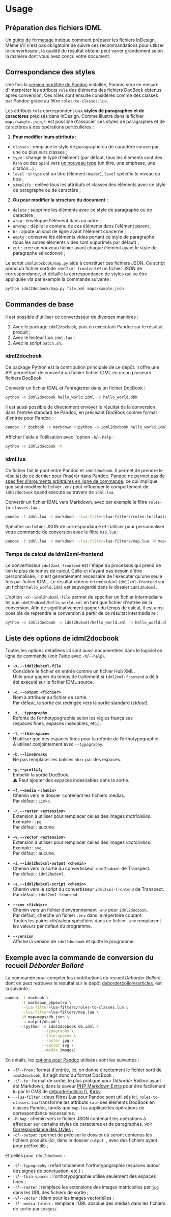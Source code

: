 # Usage

## Préparation des fichiers IDML

Un [guide de formatage](/4_formatting_guide) indique comment préparer les fichiers InDesign. Même s'il n'est pas obligatoire de suivre ces recommandations pour utiliser le convertisseur, la qualité du résultat obtenu peut varier grandement selon la manière dont vous avez conçu votre document.

## Correspondance des styles

Une fois la [version modifiée de Pandoc](https://github.com/yanntrividic/pandoc/) installée, Pandoc sera en mesure d'interpréter les attributs `role` des éléments des fichiers DocBook obtenus après conversion. Ces rôles sont ensuite considérés comme des classes par Pandoc grâce au filtre `roles-to-classes.lua`.

Les attributs `role` correspondent aux **styles de paragraphes et de caractères** précisés dans InDesign. Comme illustré dans le fichier `maps/sample.json`, il est possible d'associer ces styles de paragraphes et de caractères à des opérations particulières :

1. **Pour modifier leurs attributs :**

* `classes` : remplace le style de paragraphe ou de caractère source par une ou plusieurs classes ;
* `type` : change le type d'élément (par défaut, tous les éléments sont des `Para` ou des `Span`) vers [un nouveau type](https://pandoc.org/lua-filters.html#type-pandoc) (un titre, une emphase, une citation...) ;
* `level` : si `type` est un titre (élément `Header`), `level` spécifie le niveau du titre ;
* `simplify` : enlève tous les attributs et classes des éléments avec ce style de paragraphe ou de caractère ;

2. **Ou pour modifier la structure du document :**

* `delete` : supprime les éléments avec ce style de paragraphe ou de caractère ;
* `wrap` : enveloppe l'élément dans un autre ;
* `unwrap` : déplie le contenu de ces éléments dans l'élément parent ;
* `br` : ajoute un saut de ligne avant l'élément concerné ;
* `empty` : conserve les éléments vides portant ce style de paragraphe (tous les autres éléments vides sont supprimés par défaut) ;
* `cut` : crée un nouveau fichier avant chaque élément ayant le style de paragraphe sélectionné ;

Le script `idml2docbook/map.py` aide à constituer ces fichiers JSON. Ce script prend un fichier sorti de `idml2xml-frontend` et un fichier JSON de correspondance, et détaille la correspondance de styles qui va être appliquée via par exemple la commande suivante :

```bash
python idml2docbook/map.py file.xml maps/sample.json
```

## Commandes de base

Il est possible d'utiliser ce convertisseur de diverses manières :

1. Avec le package `idml2docbook`, puis en exécutant Pandoc sur le résultat produit ;
1. Avec le lecteur Lua `idml.lua` ;
1. Avec le script `batch.sh`.

### idml2docbook

Ce package Python est la contribution principale de ce dépôt. Il offre une API permettant de convertir un fichier fichier IDML en un ou plusieurs fichiers DocBook.

Convertir un fichier IDML et l'enregistrer dans un fichier DocBook :

```bash
python -m idml2docbook hello_world.idml -o hello_world.dbk
```

Il est aussi possible de directement envoyer le résultat de la conversion dans l'entrée standard de Pandoc, en précisant DocBook comme format d'entrée pour Pandoc :

```bash
pandoc -f docbook -t markdown <(python -m idml2docbook hello_world.idml)
```

Afficher l'aide à l'utilisation avec l'option `-h`/`--help` :

```bash
python -m idml2docbook -h 
```

### idml.lua

Ce fichier fait le pont entre Pandoc et `idml2docbook`. Il permet de prendre le résultat de ce dernier pour l'insérer dans Pandoc. [Pandoc ne permet pas de spécifier d'arguments arbitraires en ligne de commande](https://github.com/jgm/pandoc/discussions/9689), ce qui implique que seul modifier le fichier `.env` peut influencer le comportement de `idml2docbook` quand exécuté au travers de `idml.lua`.

Convertir un fichier IDML vers Markdown, avec par exemple le filtre `roles-to-classes.lua` :

```bash
pandoc -f idml.lua -t markdown --lua-filter=lua-filters/roles-to-classes.lua hello_world.idml
```

Spécifier un fichier JSON de correspondance et l'utiliser pour personnaliser votre commande de conversion avec le filtre `map.lua` : 

```bash
pandoc -f idml.lua -t markdown --lua-filter=lua-filters/map.lua -M map=maps/sample.json hello_world.idml
```

### Temps de calcul de idml2xml-frontend

Le convertisseur `idml2xml-frontend` est l'étape du processus qui prend de loin le plus de temps de calcul. Celle-ci n'ayant pas besoin d'être personnalisée, il n'est généralement nécessaire de l'exécuter qu'une seule fois par fichier IDML. Le résultat obtenu en exécutant `idml2xml-frontend` sur un fichier `hello_world.idml` est sauvegardé dans le dossier `idml2hubxml`. 

L'option `-x`/`--idml2hubxml-file` permet de spécifier un fichier intermédiaire tel que `idml2hubxml/hello_world.xml` en tant que fichier d'entrée de la conversion. Afin de significativement gagner du temps de calcul, il est ainsi possible de reprendre la conversion à partir de ce résultat intermédiaire :

```bash
python -m idml2docbook -x idml2hubxml/hello_world.xml -o hello_world.dbk
```

## Liste des options de idml2docbook

Toutes les options détaillées ici sont aussi documentées dans le logiciel en ligne de commande (voir l'aide avec `-h`/`--help`).

* **`-x`, `--idml2hubxml-file`** \
  Considère le fichier en entrée comme un fichier Hub XML. \
  Utile pour gagner du temps de traitement si `idml2xml-frontend` a déjà été exécuté sur le fichier IDML source. 

* **`-o`, `--output <fichier>`** \
  Nom à attribuer au fichier de sortie. \
  Par défaut, la sortie est redirigée vers la sortie standard (*stdout*). 

* **`-t`, `--typography`** \
  Refonte de l’orthotypographie selon les règles françaises \
  (espaces fines, espaces insécables, etc.). 

* **`-l`, `--thin-spaces`** \
  N’utiliser que des espaces fines pour la refonte de l’orthotypographie. \
  À utiliser conjointement avec `--typography`. 

* **`-b`, `--linebreaks`** \
  Ne pas remplacer les balises `<br>` par des espaces. 

* **`-p`, `--prettify`** \
  Embellir la sortie DocBook. \
  ⚠️ Peut ajouter des espaces indésirables dans la sortie. 

* **`-f`, `--media <chemin>`** \
  Chemin vers le dossier contenant les fichiers médias. \
  Par défaut : `Links`. 

* **`-r`, `--raster <extension>`** \
  Extension à utiliser pour remplacer celles des images *matricielles*. \
  Exemple : `jpg`. \
  Par défaut : aucune. 

* **`-v`, `--vector <extension>`** \
  Extension à utiliser pour remplacer celles des images *vectorielles*. \
  Exemple : `svg`. \
  Par défaut : aucune. 

* **`-i`, `--idml2hubxml-output <chemin>`** \
  Chemin vers la sortie du convertisseur `idml2hubxml` de Transpect. \
  Par défaut : `idml2hubxml`. 

* **`-s`, `--idml2hubxml-script <chemin>`** \
  Chemin vers le script du convertisseur `idml2xml-frontend` de Transpect. \
  Par défaut : `idml2xml-frontend`. 

* **`--env <fichier>`** \
  Chemin vers un fichier d’environnement `.env` pour `idml2docbook`. \
  Par défaut, cherche un fichier `.env` dans le répertoire courant. \
  Toutes les paires clé/valeur spécifiées dans ce fichier `.env` remplacent les valeurs par défaut du programme. 

* **`--version`** \
  Affiche la version de `idml2docbook` et quitte le programme. 

## Exemple avec la commande de conversion du recueil _Déborder Bolloré_

La commande pour compiler les contributions du recueil _Déborder Bolloré_, dont on peut retrouver le résultat sur le dépôt [deborderbollore/articles](https://gitlab.com/deborderbollore/articles), est la suivante :

```bash
pandoc -f docbook \
       -t markdown_phpextra \
       --lua-filter=lua-filters/roles-to-classes.lua \
       --lua-filter=lua-filters/map.lua \
       -M map=maps/db.json \
       -o output/db.md \
       <(python -m idml2docbook db.idml \
                --typography \
                --thin-spaces \
                --raster jpg \
                --vector svg \
                --media images)
```

En détails, les [options pour Pandoc](https://pandoc.org/MANUAL.html) utilisées sont les suivantes :

* `-f`/`--from` : format d'entrée, ici, on donne directement le fichier sorti de `idml2docbook`, il s'agit donc du format DocBook ;
* `-t`/`--to` : format de sortie, le plus pratique pour _Déborder Bolloré_ ayant été Markdown, dans la saveur [PHP Markdown Extra](https://michelf.ca/projects/php-markdown/extra/) pour être facilement lu par le CMS de [deborderbollore.fr](https://deborderbollore.fr), [Kirby](https://michelf.ca/projects/php-markdown/extra/).
* `--lua-filter` : deux filtres Lua pour Pandoc sont utilisés ici, `roles-to-classes.lua` transforme les attributs `role` des éléments DocBook en classes Pandoc, tandis que `map.lua` applique les opérations de correspondance nécessaires.
* `-M map` : chemin vers le fichier JSON contenant les opérations à effectuer sur certains styles de caractères et de paragraphes, voir [Correspondance des styles](#correspondance-des-styles) ;
* `-o`/`--output` : permet de préciser le dossier où seront contenus les fichiers produits (ici, dans le dossier `output `, avec des fichiers ayant pour préfixe `db`) ;

Et celles pour `idml2docbook` :

* `-t`/`--typography` : refait totalement l'orthotypographie (espaces autour des signes de ponctuation, etc.) ;
* `-l`/`--thin-spaces` : l'orthotypographie utilise seulement des espaces fines ;
* `-r`/`--raster` : remplace les extensions des images matricielles par `jpg` dans les URL des fichiers de sortie ;
* `-v`/`--vector` : idem pour les images vectorielles ;
* `-f`/`--media-folder` : remplace l'URL absolue des médias dans les fichiers de sortie par `images/`.